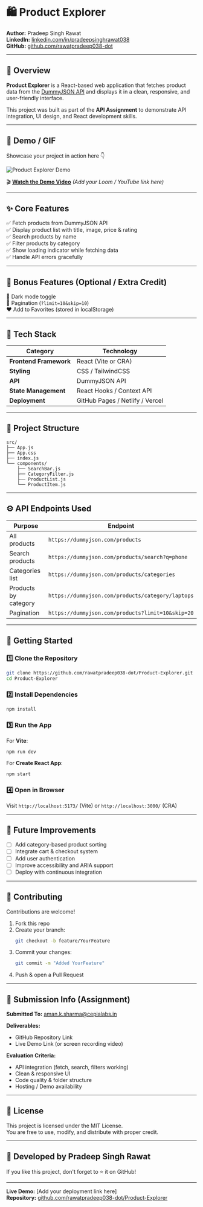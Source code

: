 # 🛍️ Product Explorer


**Author:** Pradeep Singh Rawat  
**LinkedIn:** [linkedin.com/in/pradeepsinghrawat038](https://linkedin.com/in/pradeepsinghrawat038)  
**GitHub:** [github.com/rawatpradeep038-dot](https://github.com/rawatpradeep038-dot)

---

## 📘 Overview

**Product Explorer** is a React-based web application that fetches product data from the [DummyJSON API](https://dummyjson.com/) and displays it in a clean, responsive, and user-friendly interface.

This project was built as part of the **API Assignment** to demonstrate API integration, UI design, and React development skills.

---

## 🎥 Demo / GIF

Showcase your project in action here 👇

![Product Explorer Demo](./product-explorer2/demo.gif)

🎬 **[Watch the Demo Video](#)** *(Add your Loom / YouTube link here)*

---

## ✨ Core Features

✅ Fetch products from DummyJSON API  
✅ Display product list with title, image, price & rating  
✅ Search products by name  
✅ Filter products by category  
✅ Show loading indicator while fetching data  
✅ Handle API errors gracefully  

---

## 🌈 Bonus Features (Optional / Extra Credit)

🌙 Dark mode toggle  
📄 Pagination (`?limit=10&skip=10`)  
❤️ Add to Favorites (stored in localStorage)  

---

## 🧠 Tech Stack

| Category | Technology |
|----------|-----------|
| **Frontend Framework** | React (Vite or CRA) |
| **Styling** | CSS / TailwindCSS |
| **API** | DummyJSON API |
| **State Management** | React Hooks / Context API |
| **Deployment** | GitHub Pages / Netlify / Vercel |

---

## 🧩 Project Structure

```
src/
├── App.js
├── App.css
├── index.js
└── components/
    ├── SearchBar.js
    ├── CategoryFilter.js
    ├── ProductList.js
    └── ProductItem.js
```

---

## ⚙️ API Endpoints Used

| Purpose | Endpoint |
|---------|----------|
| All products | `https://dummyjson.com/products` |
| Search products | `https://dummyjson.com/products/search?q=phone` |
| Categories list | `https://dummyjson.com/products/categories` |
| Products by category | `https://dummyjson.com/products/category/laptops` |
| Pagination | `https://dummyjson.com/products?limit=10&skip=20` |

---

## 🚀 Getting Started

### 1️⃣ Clone the Repository

```bash
git clone https://github.com/rawatpradeep038-dot/Product-Explorer.git
cd Product-Explorer
```

### 2️⃣ Install Dependencies

```bash
npm install
```

### 3️⃣ Run the App

For **Vite**:
```bash
npm run dev
```

For **Create React App**:
```bash
npm start
```

### 4️⃣ Open in Browser

Visit `http://localhost:5173/` (Vite) or `http://localhost:3000/` (CRA)

---

## 🧭 Future Improvements

- [ ] Add category-based product sorting
- [ ] Integrate cart & checkout system
- [ ] Add user authentication
- [ ] Improve accessibility and ARIA support
- [ ] Deploy with continuous integration

---

## 🤝 Contributing

Contributions are welcome!

1. Fork this repo
2. Create your branch:
   ```bash
   git checkout -b feature/YourFeature
   ```
3. Commit your changes:
   ```bash
   git commit -m "Added YourFeature"
   ```
4. Push & open a Pull Request

---

## 📩 Submission Info (Assignment)

**Submitted To:** aman.k.sharma@cepialabs.in

**Deliverables:**
- GitHub Repository Link
- Live Demo Link (or screen recording video)

**Evaluation Criteria:**
- API integration (fetch, search, filters working)
- Clean & responsive UI
- Code quality & folder structure
- Hosting / Demo availability

---

## 📄 License

This project is licensed under the MIT License.  
You are free to use, modify, and distribute with proper credit.

---

## 💫 Developed by Pradeep Singh Rawat

If you like this project, don't forget to ⭐ it on GitHub!

---

**Live Demo:** [Add your deployment link here]  
**Repository:** [github.com/rawatpradeep038-dot/Product-Explorer](https://github.com/rawatpradeep038-dot/Product-Explorer)
